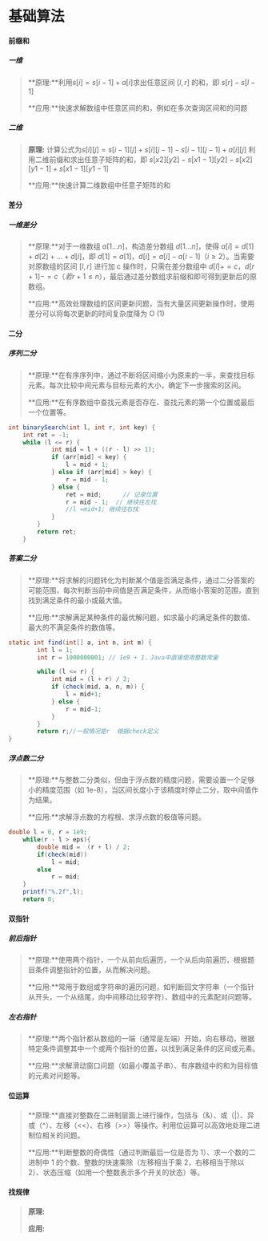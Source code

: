 # 基础算法

#### 前缀和

##### 一维

> **原理:**利用$s [i] = s [i-1] + a [i]$求出任意区间 $[l, r]$ 的和，即 $s [r] - s [l-1]$
>
> **应用:**快速求解数组中任意区间的和，例如在多次查询区间和的问题

##### 二维

> **原理:** 计算公式为$s [i][j] = s [i-1][j] + s [i][j-1] - s [i-1][j-1] + a [i][j]$ 利用二维前缀和求出任意子矩阵的和，即 $s [x2][y2] - s [x1-1][y2] - s [x2][y1-1] + s [x1-1][y1-1]$
>
> **应用:**快速计算二维数组中任意子矩阵的和

#### 差分

##### 一维差分

> **原理:**对于一维数组 $a [1...n]$，构造差分数组 $d [1...n]$，使得 $a [i] = d [1] + d [2] + ... + d [i]$，即 $d [1] = a [1]，d [i] = a [i] - a [i-1]（i≥2）$。当需要对原数组的区间 $[l, r]$ 进行加 c 操作时，只需在差分数组中 $d [l] += c，d [r+1] -= c（若 r+1≤n）$，最后通过差分数组求前缀和即可得到更新后的原数组。
>
> **应用:**高效处理数组的区间更新问题，当有大量区间更新操作时，使用差分可以将每次更新的时间复杂度降为 O (1)

#### 二分

##### 序列二分

> **原理:**在有序序列中，通过不断将区间缩小为原来的一半，来查找目标元素。每次比较中间元素与目标元素的大小，确定下一步搜索的区间。
>
> **应用:**在有序数组中查找元素是否存在、查找元素的第一个位置或最后一个位置等。

```java
int binarySearch(int l, int r, int key) {
    int ret = -1;
    while (l <= r) {
            int mid = l + ((r - l) >> 1);
            if (arr[mid] < key) {
                l = mid + 1;
            } else if (arr[mid] > key) {
                r = mid - 1;
            } else {
                ret = mid;      // 记录位置
                r = mid - 1;  // 继续往左找
                //l =mid+1; 继续往右找
            }
        }
        return ret;
    }
```



##### 答案二分


> **原理:**将求解的问题转化为判断某个值是否满足条件，通过二分答案的可能范围，每次判断当前中间值是否满足条件，从而缩小答案的范围，直到找到满足条件的最小或最大值。
>
> **应用:**求解满足某种条件的最优解问题，如求最小的满足条件的数值、最大的不满足条件的数值等。

```java
static int find(int[] a, int n, int m) {
        int l = 1;
        int r = 1000000001; // 1e9 + 1，Java中直接使用整数常量

        while (l <= r) {
            int mid = (l + r) / 2;
            if (check(mid, a, n, m)) {
                l = mid+1;
            } else {
                r = mid-1;
            }
        }
        return r;//一般情况是r  根据check定义
}
```

##### 浮点数二分


> **原理:**与整数二分类似，但由于浮点数的精度问题，需要设置一个足够小的精度范围（如 1e-8），当区间长度小于该精度时停止二分，取中间值作为结果。
>
> **应用:**求解浮点数的方程根、求浮点数的极值等问题。

```java
double l = 0, r = 1e9;
    while(r - l > eps){
        double mid =  (r + l) / 2;
        if(check(mid))
            l = mid;
        else
            r = mid;
    }
    printf("%.2f",l);
    return 0;
```

#### 双指针

##### 前后指针


> **原理:**使用两个指针，一个从前向后遍历，一个从后向前遍历，根据题目条件调整指针的位置，从而解决问题。
>
> **应用:**常用于数组或字符串的遍历问题，如判断回文字符串（一个指针从开头，一个从结尾，向中间移动比较字符）、数组中的元素配对问题等。

##### 左右指针


> **原理:**两个指针都从数组的一端（通常是左端）开始，向右移动，根据特定条件调整其中一个或两个指针的位置，以找到满足条件的区间或元素。
>
> **应用:**求解滑动窗口问题（如最小覆盖子串）、有序数组中的和为目标值的元素对问题等。

#### 位运算

> **原理:**直接对整数在二进制层面上进行操作，包括与（&）、或（|）、异或（^）、左移（<<）、右移（>>）等操作。利用位运算可以高效地处理二进制位相关的问题。
>
> **应用:**判断整数的奇偶性（通过判断最后一位是否为 1）、求一个数的二进制中 1 的个数、整数的快速乘除（左移相当于乘 2，右移相当于除以 2）、状态压缩（如用一个整数表示多个开关的状态）等。

#### 找规律

> **原理:**
>
> **应用:**

